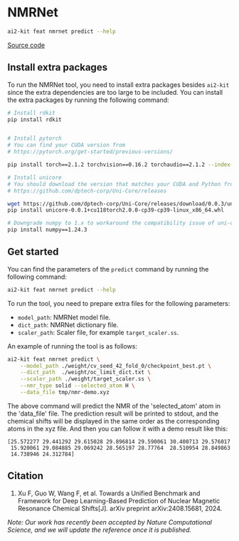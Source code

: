 # NMRNet

```bash
ai2-kit feat nmrnet predict --help
```

[Source code](../../ai2_kit/algorithm/uninmr)

## Install extra packages

To run the NMRNet tool, you need to install extra packages besides `ai2-kit`
since the extra dependencies are too large to be included.
You can install the extra packages by running the following command:

```bash
# Install rdkit
pip install rdkit


# Install pytorch
# You can find your CUDA version from
# https://pytorch.org/get-started/previous-versions/

pip install torch==2.1.2 torchvision==0.16.2 torchaudio==2.1.2 --index-url https://download.pytorch.org/whl/cu118

# Install unicore
# You should download the version that matches your CUDA and Python from:
# https://github.com/dptech-corp/Uni-Core/releases

wget https://github.com/dptech-corp/Uni-Core/releases/download/0.0.3/unicore-0.0.1+cu118torch2.0.0-cp39-cp39-linux_x86_64.whl
pip install unicore-0.0.1+cu118torch2.0.0-cp39-cp39-linux_x86_64.whl

# Downgrade numpy to 1.x to workaround the compatibility issue of uni-core 
pip install numpy==1.24.3
```

## Get started

You can find the parameters of the `predict` command by running the following command:

```bash
ai2-kit feat nmrnet predict --help
```

To run the tool, you need to prepare extra files for the following parameters:

* `model_path`: NMRNet model file.
* `dict_path`: NMRNet dictionary file.
* `scaler_path`: Scaler file, for example `target_scaler.ss`.

An example of running the tool is as follows:

```bash
ai2-kit feat nmrnet predict \
    --model_path ./weight/cv_seed_42_fold_0/checkpoint_best.pt \
    --dict_path  ./weight/oc_limit_dict.txt \
    --scaler_path ./weight/target_scaler.ss \
    --nmr_type solid --selected_atom H \
    --data_file tmp/nmr-demo.xyz
```

The above command will predict the NMR of the 'selected_atom' atom in the 'data_file' file. The prediction result will be printed to stdout, and the chemical shifts will be displayed in the same order as the corresponding atoms in the xyz file. And then you can follow it with a demo result like this: 

```
[25.572277 29.441292 29.615028 29.896814 29.590061 30.400713 29.576017
 15.920061 29.084885 29.069242 28.565197 28.77764  28.510954 28.849863
 14.738946 24.312784]
```

## Citation

1. Xu F, Guo W, Wang F, et al. Towards a Unified Benchmark and Framework for Deep Learning-Based Prediction of Nuclear Magnetic Resonance Chemical Shifts[J]. arXiv preprint arXiv:2408.15681, 2024.

*Note: Our work has recently been accepted by *Nature Computational Science*, and we will update the reference once it is published.*
